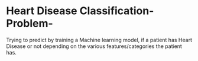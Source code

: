 # Heart Disease Classification-Problem-

Trying to predict by training a Machine learning model, if a patient has Heart Disease or not depending on the various features/categories the patient has.
